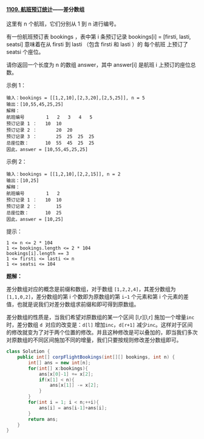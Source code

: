 #### [1109. 航班预订统计](https://leetcode-cn.com/problems/corporate-flight-bookings/)——差分数组

这里有 n 个航班，它们分别从 1 到 n 进行编号。

有一份航班预订表 bookings ，表中第 i 条预订记录 bookings[i] = [firsti, lasti, seatsi] 意味着在从 firsti 到 lasti （包含 firsti 和 lasti ）的 每个航班 上预订了 seatsi 个座位。

请你返回一个长度为 n 的数组 answer，其中 answer[i] 是航班 i 上预订的座位总数。

 

示例 1：

```
输入：bookings = [[1,2,10],[2,3,20],[2,5,25]], n = 5
输出：[10,55,45,25,25]
解释：
航班编号        1   2   3   4   5
预订记录 1 ：   10  10
预订记录 2 ：       20  20
预订记录 3 ：       25  25  25  25
总座位数：      10  55  45  25  25
因此，answer = [10,55,45,25,25]
```

示例 2：

```
输入：bookings = [[1,2,10],[2,2,15]], n = 2
输出：[10,25]
解释：
航班编号        1   2
预订记录 1 ：   10  10
预订记录 2 ：       15
总座位数：      10  25
因此，answer = [10,25]
```


提示：

```
1 <= n <= 2 * 104
1 <= bookings.length <= 2 * 104
bookings[i].length == 3
1 <= firsti <= lasti <= n
1 <= seatsi <= 104
```

**题解：**

差分数组对应的概念是前缀和数组，对于数组 `[1,2,2,4]`，其差分数组为`[1,1,0,2]`，差分数组的第 i 个数即为原数组的第 `i−1` 个元素和第 i 个元素的差值，也就是说我们对差分数组求前缀和即可得到原数组。

差分数组的性质是，当我们希望对原数组的某一个区间 [l,r][l,r] 施加一个增量`inc` 时，差分数组 `d `对应的改变是：`d[l]` 增加`inc`，`d[r+1]` 减少`inc`。这样对于区间的修改就变为了对于两个位置的修改。并且这种修改是可以叠加的，即当我们多次对原数组的不同区间施加不同的增量，我们只要按规则修改差分数组即可。

```java
class Solution {
    public int[] corpFlightBookings(int[][] bookings, int n) {
        int[] ans = new int[n];
        for(int[] x:bookings){
            ans[x[0]-1] += x[2];
            if(x[1] < n){
                ans[x[1]] -= x[2];
            }
        }
        for(int i = 1; i < n;++i){
            ans[i] = ans[i-1]+ans[i];
        }
        return ans;
    }
}
```

